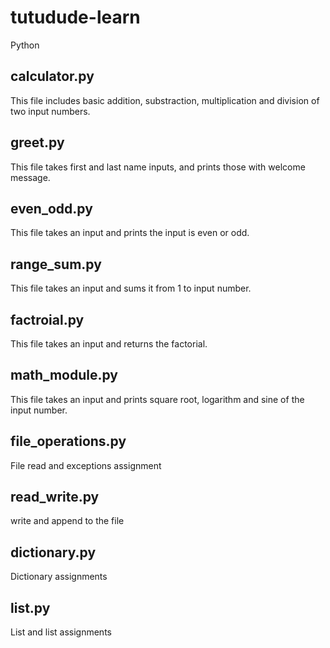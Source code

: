 # tutudude-learn
Python

## calculator.py 
This file includes basic addition, substraction, multiplication and division of two input numbers.

## greet.py
This file takes first and last name inputs, and prints those with welcome message. 

## even_odd.py
This file takes an input and prints the input is even or odd. 

## range_sum.py
This file takes an input and sums it from 1 to input number. 

## factroial.py
This file takes an input and returns the factorial.

## math_module.py
This file takes an input and prints square root, logarithm and sine of the input number.

## file_operations.py
File read and exceptions assignment

## read_write.py
write and append to the file

## dictionary.py
Dictionary assignments 

## list.py
List and list assignments
